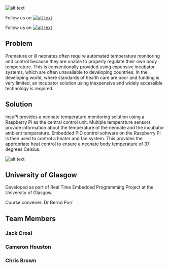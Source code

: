 ![alt text](https://raw.githubusercontent.com/croaljack0/IncubatePi/master/Media/incupi_logo_2_lowres.png)

[facebook_icon]: https://raw.githubusercontent.com/croaljack0/IncubatePi/master/Media/facebook_icon.png
[facebook_url]: https://www.facebook.com/IncuPi/

[instagram_icon]: https://raw.githubusercontent.com/croaljack0/IncubatePi/master/Media/instagram_icon.png
[instagram_url]: https://www.instagram.com/incupi_project

Follow us on [![alt text][facebook_icon]][facebook_url]

Follow us on [![alt text][instagram_icon]][instagram_url]

## Problem

Premature or ill neonates often require automated temperature monitoring and control because they are unable to properly regulate their own body temperature. This is conventionally provided using expensive incubator systems, which are often unavailable to developing countries. In the developing world, where standards of health care are poor and funding is very limited, an incubator solution using inexpensive and widely accessible technology is required.

## Solution

IncuPi provides a neonate temperature monitoring solution using a Raspberry Pi as the central control unit. Multiple temperature sensors provide information about the temperature of the neonate and the incubator ambient temperature. Embedded PID control software on the Raspberry Pi is then used to control a heater and fan system. This provides the appropriate heat control to ensure a neonate body temperature of 37 degrees Celsius.

![alt text](https://raw.githubusercontent.com/croaljack0/IncubatePi/master/Media/incupi_block_diagram.png)

## University of Glasgow

Developed as part of Real Time Embedded Programming Project at the University of Glasgow.

Course convener:    Dr Bernd Porr

## Team Members

### Jack Croal
### Cameron Houston
### Chris Brown